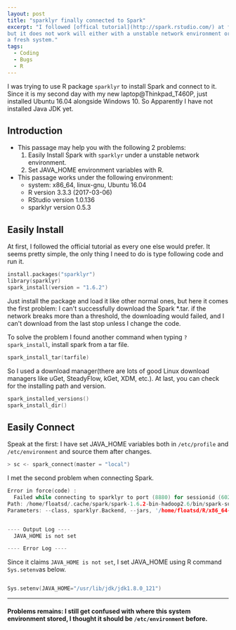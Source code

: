 ```yaml
---
layout: post
title: "sparklyr finally connected to Spark"
excerpt: "I followed [offical tutorial](http://spark.rstudio.com/) at first,
but it does not work will either with a unstable network environment or
a fresh system."
tags:
  - Coding
  - Bugs
  - R
---
```



I was trying to use R package `sparklyr` to install Spark and
connect to it. Since it is my second day with my new
laptop@Thinkpad_T460P, just installed Ubuntu 16.04 alongside
Windows 10. So Apparently I have not installed Java JDK yet.


## Introduction
- This passage may help you with the following 2 problems:
  1. Easily Install Spark with `sparklyr` under a unstable
  network environment.
  2. Set JAVA_HOME environment variables with R.
- This passage works under the following environment:
  - system: x86_64, linux-gnu, Ubuntu 16.04
  - R version 3.3.3 (2017-03-06)
  - RStudio version 1.0.136
  - sparklyr version 0.5.3

## Easily Install
At first, I followed the official tutorial as every one else
would prefer. It seems pretty simple, the only thing I need to
do is type following code and run it.

```C
install.packages("sparklyr")
library(sparklyr)
spark_install(version = "1.6.2")
```
Just install the package and load it like other normal ones, but
here it comes the first problem: I can't successfully download the Spark
*.tar. if the network breaks more than a threshold, the downloading
would failed, and I can't download from the last stop unless I change
the code.

To solve the problem I found another command when typing `?spark_install`,
install spark from a tar file.
```C
spark_install_tar(tarfile)
```
So I used a download manager(there are lots of good Linux download
managers like uGet, SteadyFlow, kGet, XDM, etc.). At last, you can
check for the installing path and version.
```C
spark_installed_versions()
spark_install_dir()
```

## Easily Connect
Speak at the first: I have set JAVA_HOME variables both in `/etc/profile`
and `/etc/environment` and source them after changes.

```C
> sc <- spark_connect(master = "local")
```
I met the second problem when connecting Spark.

```C
Error in force(code) :
  Failed while connecting to sparklyr to port (8880) for sessionid (6026): Gateway in port (8880) did not respond.
Path: /home/floatsd/.cache/spark/spark-1.6.2-bin-hadoop2.6/bin/spark-submit
Parameters: --class, sparklyr.Backend, --jars, '/home/floatsd/R/x86_64-pc-linux-gnu-library/3.3/sparklyr/java/spark-csv_2.11-1.3.0.jar','/home/floatsd/R/x86_64-pc-linux-gnu-library/3.3/sparklyr/java/commons-csv-1.1.jar','/home/floatsd/R/x86_64-pc-linux-gnu-library/3.3/sparklyr/java/univocity-parsers-1.5.1.jar', '/home/floatsd/R/x86_64-pc-linux-gnu-library/3.3/sparklyr/java/sparklyr-1.6-2.10.jar', 8880, 6026


---- Output Log ----
  JAVA_HOME is not set

---- Error Log ----
```

Since it claims `JAVA_HOME is not set`, I set JAVA_HOME using R
command `Sys.setenv`as below.
```C

Sys.setenv(JAVA_HOME="/usr/lib/jdk/jdk1.8.0_121")
```

-----
#### Problems remains: I still get confused with where this system environment stored, I thought it should be `/etc/environment` before.
